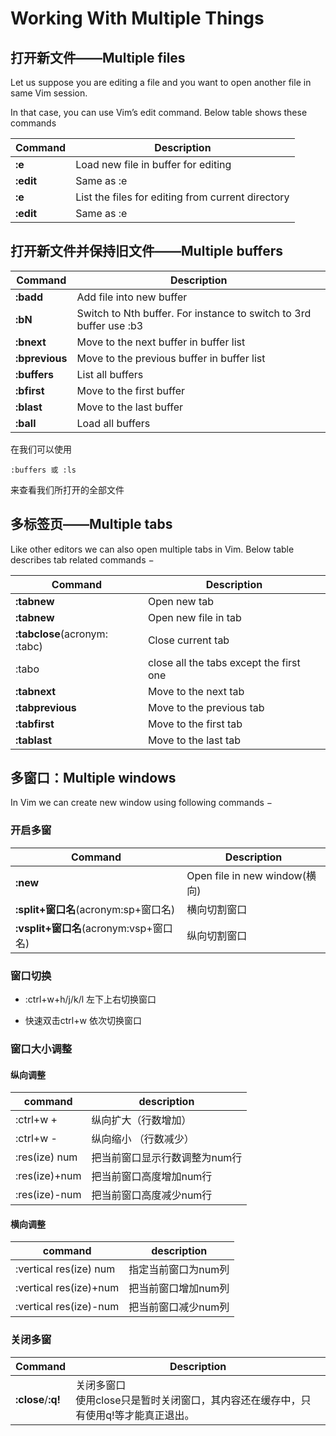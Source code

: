 # Working With Multiple Things

## 打开新文件——Multiple files

Let us suppose you are editing a file and you want to open another file in same Vim session. 

In that case, you can use Vim’s edit command. Below table shows these commands

| Command | Description                                                  |
| ------- | ------------------------------------------------------------ |
| **:e**      | Load new file in buffer for editing                    |
| **:edit**       | Same as :e                                          |
| **:e <tab>**       | List the files for editing from current directory |
| **:edit <tab>**       | Same as :e <tab>                            |

## 打开新文件并保持旧文件——Multiple buffers

| Command | Description                                        |
| ----- | ------------------------------------------------------------ |
| **:badd <file>**     | Add file into new buffer                     |
| **:bN**     | Switch to Nth buffer. For instance to switch to 3rd buffer use :b3 |
| **:bnext**     | Move to the next buffer in buffer list             |
| **:bprevious**     | Move to the previous buffer in buffer list     |
| **:buffers**     | List all buffers                                 |
| **:bfirst**     | Move to the first buffer                          |
| **:blast**     | Move to the last buffer                            |
| **:ball**     | Load all buffers                                    |

在我们可以使用

```
:buffers 或 :ls
```

来查看我们所打开的全部文件

## 多标签页——Multiple tabs

Like other editors we can also open multiple tabs in Vim. Below table describes tab related commands −

| Command | Description                              |
| ------- | ---------------------------------------- |
| **:tabnew**       | Open new tab                  |
| **:tabnew <file>**       | Open new file in tab   |
| **:tabclose**(acronym: :tabc) | Close current tab  |
| :tabo | close all the tabs except the first one |
| **:tabnext**       | Move to the next tab         |
| **:tabprevious**       | Move to the previous tab |
| **:tabfirst**       | Move to the first tab       |
| **:tablast**       | Move to the last tab         |

## 多窗口：Multiple windows

In Vim we can create new window using following commands −

### 开启多窗

| Command         | Description     |
| --------------- | --------------- |
| **:new <file>** | Open file in new window(横向) |
| **:split+窗口名**(acronym:sp+窗口名) | 横向切割窗口 |
| **:vsplit+窗口名**(acronym:vsp+窗口名) | 纵向切割窗口 |

### 窗口切换

- :ctrl+w+h/j/k/l 左下上右切换窗口

- 快速双击ctrl+w 依次切换窗口

### 窗口大小调整

#### 纵向调整


|command|description|
|---|---|
|:ctrl+w +| 纵向扩大（行数增加）|
|:ctrl+w -| 纵向缩小 （行数减少）|
|:res(ize) num| 把当前窗口显示行数调整为num行 |
|:res(ize)+num| 把当前窗口高度增加num行|
|:res(ize)-num|把当前窗口高度减少num行|

#### 横向调整

|command|description|
|---|---|
|:vertical res(ize) num| 指定当前窗口为num列|
|:vertical res(ize)+num| 把当前窗口增加num列|
|:vertical res(ize)-num| 把当前窗口减少num列|

### 关闭多窗

| Command            | Description                                                  |
| ------------------ | ------------------------------------------------------------ |
| **:close**/**:q!** | 关闭多窗口<br>使用close只是暂时关闭窗口，其内容还在缓存中，只有使用q!等才能真正退出。 |

